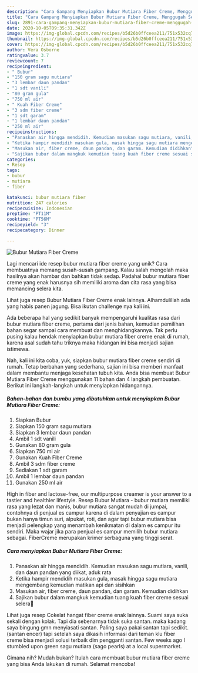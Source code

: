 ```yaml
---
description: "Cara Gampang Menyiapkan Bubur Mutiara Fiber Creme, Menggugah Selera"
title: "Cara Gampang Menyiapkan Bubur Mutiara Fiber Creme, Menggugah Selera"
slug: 2891-cara-gampang-menyiapkan-bubur-mutiara-fiber-creme-menggugah-selera
date: 2020-10-05T09:35:31.342Z
image: https://img-global.cpcdn.com/recipes/b5d26b0ffceea211/751x532cq70/bubur-mutiara-fiber-creme-foto-resep-utama.jpg
thumbnail: https://img-global.cpcdn.com/recipes/b5d26b0ffceea211/751x532cq70/bubur-mutiara-fiber-creme-foto-resep-utama.jpg
cover: https://img-global.cpcdn.com/recipes/b5d26b0ffceea211/751x532cq70/bubur-mutiara-fiber-creme-foto-resep-utama.jpg
author: Vera Osborne
ratingvalue: 3.7
reviewcount: 7
recipeingredient:
- " Bubur"
- "150 gram sagu mutiara"
- "3 lembar daun pandan"
- "1 sdt vanili"
- "80 gram gula"
- "750 ml air"
- " Kuah Fiber Creme"
- "3 sdm fiber creme"
- "1 sdt garam"
- "1 lembar daun pandan"
- "250 ml air"
recipeinstructions:
- "Panaskan air hingga mendidih. Kemudian masukan sagu mutiara, vanili, dan daun pandan yang diikat, aduk rata"
- "Ketika hampir mendidih masukan gula, masak hingga sagu mutiara mengembang kemudian matikan api dan sisihkan"
- "Masukan air, fiber creme, daun pandan, dan garam. Kemudian didihkan"
- "Sajikan bubur dalam mangkuk kemudian tuang kuah fiber creme sesuai selera🥳"
categories:
- Resep
tags:
- bubur
- mutiara
- fiber

katakunci: bubur mutiara fiber 
nutrition: 247 calories
recipecuisine: Indonesian
preptime: "PT11M"
cooktime: "PT56M"
recipeyield: "3"
recipecategory: Dinner

---
```



![Bubur Mutiara Fiber Creme](https://img-global.cpcdn.com/recipes/b5d26b0ffceea211/751x532cq70/bubur-mutiara-fiber-creme-foto-resep-utama.jpg)

Lagi mencari ide resep bubur mutiara fiber creme yang unik? Cara membuatnya memang susah-susah gampang. Kalau salah mengolah maka hasilnya akan hambar dan bahkan tidak sedap. Padahal bubur mutiara fiber creme yang enak harusnya sih memiliki aroma dan cita rasa yang bisa memancing selera kita.

Lihat juga resep Bubur Mutiara Fiber Creme enak lainnya. Alhamdulillah ada yang habis panen jagung. Bisa ikutan challenge nya kali ini.

Ada beberapa hal yang sedikit banyak mempengaruhi kualitas rasa dari bubur mutiara fiber creme, pertama dari jenis bahan, kemudian pemilihan bahan segar sampai cara membuat dan menghidangkannya. Tak perlu pusing kalau hendak menyiapkan bubur mutiara fiber creme enak di rumah, karena asal sudah tahu triknya maka hidangan ini bisa menjadi sajian istimewa.


Nah, kali ini kita coba, yuk, siapkan bubur mutiara fiber creme sendiri di rumah. Tetap berbahan yang sederhana, sajian ini bisa memberi manfaat dalam membantu menjaga kesehatan tubuh kita. Anda bisa membuat Bubur Mutiara Fiber Creme menggunakan 11 bahan dan 4 langkah pembuatan. Berikut ini langkah-langkah untuk menyiapkan hidangannya.

<!--inarticleads1-->

##### Bahan-bahan dan bumbu yang dibutuhkan untuk menyiapkan Bubur Mutiara Fiber Creme:

1. Siapkan  Bubur
1. Siapkan 150 gram sagu mutiara
1. Siapkan 3 lembar daun pandan
1. Ambil 1 sdt vanili
1. Gunakan 80 gram gula
1. Siapkan 750 ml air
1. Gunakan  Kuah Fiber Creme
1. Ambil 3 sdm fiber creme
1. Sediakan 1 sdt garam
1. Ambil 1 lembar daun pandan
1. Gunakan 250 ml air


High in fiber and lactose-free, our multipurpose creamer is your answer to a tastier and healthier lifestyle. Resep Bubur Mutiara - bubur mutiara memiliki rasa yang lezat dan manis, bubur mutiara sangat mudah di jumpai, contohnya di penjual es campur karena di dalam penyajian es campur bukan hanya timun suri, alpukat, roti, dan agar tapi bubur mutiara bisa menjadi pelengkap yang menambah kenikmatan di dalam es campur itu sendiri. Maka wajar jika para penjual es campur memilih bubur mutiara sebagai. FiberCreme merupakan krimer serbaguna yang tinggi serat. 

<!--inarticleads2-->

##### Cara menyiapkan Bubur Mutiara Fiber Creme:

1. Panaskan air hingga mendidih. Kemudian masukan sagu mutiara, vanili, dan daun pandan yang diikat, aduk rata
1. Ketika hampir mendidih masukan gula, masak hingga sagu mutiara mengembang kemudian matikan api dan sisihkan
1. Masukan air, fiber creme, daun pandan, dan garam. Kemudian didihkan
1. Sajikan bubur dalam mangkuk kemudian tuang kuah fiber creme sesuai selera🥳


Lihat juga resep Cokelat hangat fiber creme enak lainnya. Suami saya suka sekali dengan kolak. Tapi dia sebenarnya tidak suka santan. maka kadang saya bingung gmn menyiasati santan. Paling saya pakai santan tapi sedikit.(santan encer) tapi setelah saya dikasih informasi dari teman klu fiber creme bisa menjadi solusi terbaik dlm pengganti santan. Few weeks ago I stumbled upon green sagu mutiara (sago pearls) at a local supermarket. 

Gimana nih? Mudah bukan? Itulah cara membuat bubur mutiara fiber creme yang bisa Anda lakukan di rumah. Selamat mencoba!
